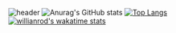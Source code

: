 ![header](https://capsule-render.vercel.app/api?type=wave&color=timeAuto&height=300&section=header&text=habinkim&fontSize=90)
![Anurag's GitHub stats](https://github-readme-stats-git-masterrstaa-rickstaa.vercel.app/api?username=habinkim&show_icons=true&theme=radical)
[![Top Langs](https://github-readme-stats-git-masterrstaa-rickstaa.vercel.app/api/top-langs/?username=habinkim&layout=compact)](https://github.com/anuraghazra/github-readme-stats)
[![willianrod's wakatime stats](https://github-readme-stats.vercel.app/api/wakatime?username=habin&layout=compact&v=2)](https://github.com/anuraghazra/github-readme-stats)
